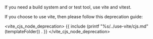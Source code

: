 If you need a build system and or test tool, use vite and vitest.

If you choose to use vite, then please follow this deprecation guide:

<vite_cjs_node_deprecation>
{{ include (printf "%s/../use-vite/cjs.md" (templateFolder)) . }}
</vite_cjs_node_deprecation>
